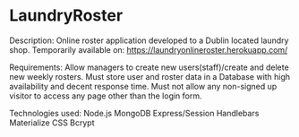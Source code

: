 # LaundryRoster

Description:
  Online roster application developed to a Dublin located laundry shop.
  Temporarily available on: https://laundryonlineroster.herokuapp.com/
  
Requirements:
  Allow managers to create new users(staff)/create and delete new weekly rosters.
  Must store user and roster data in a Database with high availability and decent response time.
  Must not allow any non-signed up visitor to access any page other than the login form.
  
Technologies used:
  Node.js
  MongoDB
  Express/Session
  Handlebars
  Materialize CSS
  Bcrypt
  

